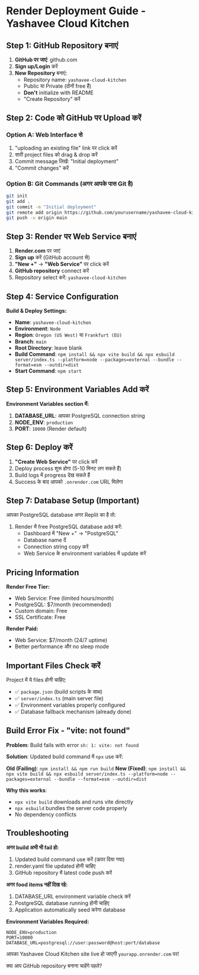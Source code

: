 # Render Deployment Guide - Yashavee Cloud Kitchen

## Step 1: GitHub Repository बनाएं

1. **GitHub पर जाएं**: github.com
2. **Sign up/Login** करें
3. **New Repository** बनाएं:
   - Repository name: `yashavee-cloud-kitchen`
   - Public या Private (दोनों free हैं)
   - **Don't** initialize with README
   - "Create Repository" करें

## Step 2: Code को GitHub पर Upload करें

### Option A: Web Interface से
1. "uploading an existing file" link पर click करें
2. सारी project files को drag & drop करें
3. Commit message लिखें: "Initial deployment"
4. "Commit changes" करें

### Option B: Git Commands (अगर आपके पास Git है)
```bash
git init
git add .
git commit -m "Initial deployment"
git remote add origin https://github.com/yourusername/yashavee-cloud-kitchen.git
git push -u origin main
```

## Step 3: Render पर Web Service बनाएं

1. **Render.com** पर जाएं
2. **Sign up** करें (GitHub account से)
3. **"New +"** → **"Web Service"** पर click करें
4. **GitHub repository** connect करें
5. Repository select करें: `yashavee-cloud-kitchen`

## Step 4: Service Configuration

**Build & Deploy Settings:**
- **Name**: `yashavee-cloud-kitchen`
- **Environment**: `Node`
- **Region**: `Oregon (US West)` या `Frankfurt (EU)`
- **Branch**: `main`
- **Root Directory**: leave blank
- **Build Command**: `npm install && npx vite build && npx esbuild server/index.ts --platform=node --packages=external --bundle --format=esm --outdir=dist`
- **Start Command**: `npm start`

## Step 5: Environment Variables Add करें

**Environment Variables section में:**
1. **DATABASE_URL**: आपका PostgreSQL connection string
2. **NODE_ENV**: `production`
3. **PORT**: `10000` (Render default)

## Step 6: Deploy करें

1. **"Create Web Service"** पर click करें
2. Deploy process शुरू होगा (5-10 मिनट लग सकते हैं)
3. Build logs में progress देख सकते हैं
4. Success के बाद आपको `.onrender.com` URL मिलेगा

## Step 7: Database Setup (Important)

आपका PostgreSQL database अगर Replit का है तो:
1. Render में free PostgreSQL database add करें:
   - Dashboard में "New +" → "PostgreSQL"
   - Database name दें
   - Connection string copy करें
   - Web Service के environment variables में update करें

## Pricing Information

**Render Free Tier:**
- Web Service: Free (limited hours/month)
- PostgreSQL: $7/month (recommended)
- Custom domain: Free
- SSL Certificate: Free

**Render Paid:**
- Web Service: $7/month (24/7 uptime)
- Better performance और no sleep mode

## Important Files Check करें

Project में ये files होनी चाहिए:
- ✅ `package.json` (build scripts के साथ)
- ✅ `server/index.ts` (main server file)
- ✅ Environment variables properly configured
- ✅ Database fallback mechanism (already done)

## Build Error Fix - "vite: not found"

**Problem**: Build fails with error `sh: 1: vite: not found`

**Solution**: Updated build command में `npx` use करें:

**Old (Failing)**: `npm install && npm run build`
**New (Fixed)**: `npm install && npx vite build && npx esbuild server/index.ts --platform=node --packages=external --bundle --format=esm --outdir=dist`

**Why this works**:
- `npx vite build` downloads and runs vite directly
- `npx esbuild` bundles the server code properly
- No dependency conflicts

## Troubleshooting

**अगर build अभी भी fail हो:**
1. Updated build command use करें (ऊपर दिया गया)
2. render.yaml file updated होनी चाहिए
3. GitHub repository में latest code push करें

**अगर food items नहीं दिख रहे:**
1. DATABASE_URL environment variable check करें
2. PostgreSQL database running होनी चाहिए
3. Application automatically seed करेगा database

**Environment Variables Required:**
```
NODE_ENV=production
PORT=10000
DATABASE_URL=postgresql://user:password@host:port/database
```

आपका Yashavee Cloud Kitchen site live हो जाएगी `yourapp.onrender.com` पर!

क्या आप GitHub repository बनाना चाहेंगे पहले?